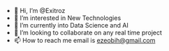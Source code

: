 - 👋 Hi, I’m @Exitroz
- 👀 I’m interested in New Technologies
- 🌱 I’m currently into Data Science and AI
- 💞️ I’m looking to collaborate on any real time project
- 📫 How to reach me email is ezeobih@gmail.com

<!---
Exitroz/Exitroz is a ✨ special ✨ repository because its `README.md` (this file) appears on your GitHub profile.
You can click the Preview link to take a look at your changes.
--->

